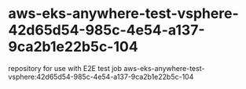 # aws-eks-anywhere-test-vsphere-42d65d54-985c-4e54-a137-9ca2b1e22b5c-104
repository for use with E2E test job aws-eks-anywhere-test-vsphere:42d65d54-985c-4e54-a137-9ca2b1e22b5c-104
